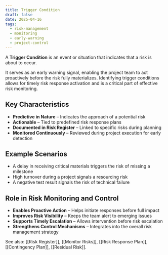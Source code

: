 ```yaml
---
title: Trigger Condition
draft: false
date: 2025-04-16
tags:
  - risk-management
  - monitoring
  - early-warning
  - project-control
---
```


A **Trigger Condition** is an event or situation that indicates that a risk is about to occur.

It serves as an early warning signal, enabling the project team to act proactively before the risk fully materializes. Identifying trigger conditions allows for timely risk response activation and is a critical part of effective risk monitoring.

## Key Characteristics

- **Predictive in Nature** – Indicates the approach of a potential risk  
- **Actionable** – Tied to predefined risk response plans  
- **Documented in Risk Register** – Linked to specific risks during planning  
- **Monitored Continuously** – Reviewed during project execution for early detection  

## Example Scenarios

- A delay in receiving critical materials triggers the risk of missing a milestone  
- High turnover during a project signals a resourcing risk  
- A negative test result signals the risk of technical failure  

## Role in Risk Monitoring and Control

- **Enables Proactive Action** – Helps initiate responses before full impact  
- **Improves Risk Visibility** – Keeps the team alert to emerging issues  
- **Supports Timely Escalation** – Allows intervention before risk escalation  
- **Strengthens Control Mechanisms** – Integrates into the overall risk management strategy  

See also: [[Risk Register]], [[Monitor Risks]], [[Risk Response Plan]], [[Contingency Plan]], [[Residual Risk]].
